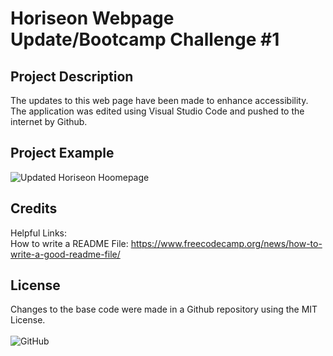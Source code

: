 # Horiseon Webpage Update/Bootcamp Challenge #1

## Project Description

The updates to this web page have been made to enhance accessibility. The application was edited using Visual Studio Code and pushed to the internet by Github. 

## Project Example

<img src="./assets/websiteexample.png" alt="Updated Horiseon Hoomepage">

## Credits

Helpful Links: 
<br>
How to write a README File: https://www.freecodecamp.org/news/how-to-write-a-good-readme-file/

## License

Changes to the base code were made in a Github repository using the MIT License.
<br><br>
![GitHub](https://img.shields.io/github/license/nikkivno/BootcampChallenge1?style=plastic)


